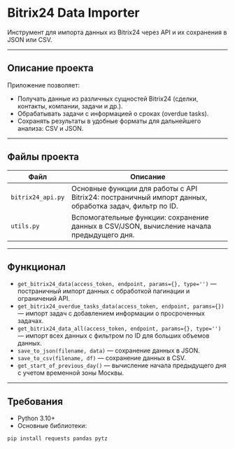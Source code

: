 # Bitrix24 Data Importer

Инструмент для импорта данных из Bitrix24 через API и их сохранения в JSON или CSV.  

---

## Описание проекта
Приложение позволяет:  
- Получать данные из различных сущностей Bitrix24 (сделки, контакты, компании, задачи и др.).  
- Обрабатывать задачи с информацией о сроках (overdue tasks).  
- Сохранять результаты в удобные форматы для дальнейшего анализа: CSV и JSON.  

---

## Файлы проекта

| Файл | Описание |
|------|----------|
| `bitrix24_api.py` | Основные функции для работы с API Bitrix24: постраничный импорт данных, обработка задач, фильтр по ID. |
| `utils.py` | Вспомогательные функции: сохранение данных в CSV/JSON, вычисление начала предыдущего дня. |

---

## Функционал

- `get_bitrix24_data(access_token, endpoint, params={}, type='')` — постраничный импорт данных с обработкой пагинации и ограничений API.  
- `get_bitrix24_overdue_tasks_data(access_token, endpoint, params={})` — импорт задач с добавлением информации о просроченных задачах.  
- `get_bitrix24_data_all(access_token, endpoint, params={}, type='')` — импорт всех данных с фильтром по ID для больших объемов данных.  
- `save_to_json(filename, data)` — сохранение данных в JSON.  
- `save_to_csv(filename, df)` — сохранение данных в CSV.  
- `get_start_of_previous_day()` — вычисление начала предыдущего дня с учетом временной зоны Москвы.  

---

## Требования

- Python 3.10+  
- Основные библиотеки:
```bash
pip install requests pandas pytz
